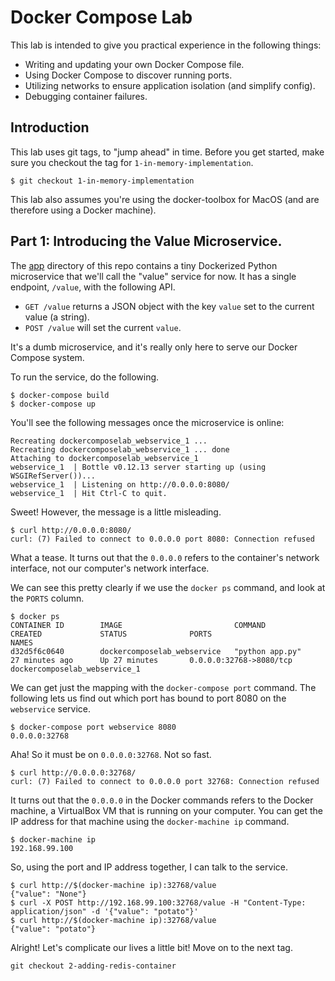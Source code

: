 # Docker Compose Lab

This lab is intended to give you practical experience in the following things:

* Writing and updating your own Docker Compose file.
* Using Docker Compose to discover running ports.
* Utilizing networks to ensure application isolation (and simplify config).
* Debugging container failures.

## Introduction

This lab uses git tags, to "jump ahead" in time. Before you get started, make sure you checkout the tag for `1-in-memory-implementation`.

```
$ git checkout 1-in-memory-implementation
```

This lab also assumes you're using the docker-toolbox for MacOS (and are therefore using a Docker machine).


## Part 1: Introducing the Value Microservice.

The [app](app/) directory of this repo contains a tiny Dockerized Python microservice that we'll call the "value" service for now. It has a single endpoint, `/value`, with the following API.
* `GET /value` returns a JSON object with the key `value` set to the current value (a string).
* `POST /value` will set the current `value`.

It's a dumb microservice, and it's really only here to serve our Docker Compose system.  

To run the service, do the following.

```
$ docker-compose build
$ docker-compose up
```

You'll see the following messages once the microservice is online:

```
Recreating dockercomposelab_webservice_1 ...
Recreating dockercomposelab_webservice_1 ... done
Attaching to dockercomposelab_webservice_1
webservice_1  | Bottle v0.12.13 server starting up (using WSGIRefServer())...
webservice_1  | Listening on http://0.0.0.0:8080/
webservice_1  | Hit Ctrl-C to quit.
```

Sweet! However, the message is a little misleading. 

```
$ curl http://0.0.0.0:8080/
curl: (7) Failed to connect to 0.0.0.0 port 8080: Connection refused
```

What a tease. It turns out that the `0.0.0.0` refers to the container's network interface, not our computer's network interface.

We can see this pretty clearly if we use the `docker ps` command, and look at the `PORTS` column.


```
$ docker ps
CONTAINER ID        IMAGE                         COMMAND             CREATED             STATUS              PORTS                     NAMES
d32d5f6c0640        dockercomposelab_webservice   "python app.py"     27 minutes ago      Up 27 minutes       0.0.0.0:32768->8080/tcp   dockercomposelab_webservice_1
```

We can get just the mapping with the `docker-compose port` command. The following lets us find out which port has bound to port 8080 on the `webservice` service. 

```
$ docker-compose port webservice 8080
0.0.0.0:32768
```

Aha! So it must be on `0.0.0.0:32768`. Not so fast.

```
$ curl http://0.0.0.0:32768/
curl: (7) Failed to connect to 0.0.0.0 port 32768: Connection refused 
```

It turns out that the `0.0.0.0` in the Docker commands refers to the Docker machine, a VirtualBox VM that is running on your computer. You can get the IP address for that machine using the `docker-machine ip` command.

```
$ docker-machine ip
192.168.99.100
```

So, using the port and IP address together, I can talk to the service.


```
$ curl http://$(docker-machine ip):32768/value
{"value": "None"}
$ curl -X POST http://192.168.99.100:32768/value -H "Content-Type: application/json" -d '{"value": "potato"}'
$ curl http://$(docker-machine ip):32768/value
{"value": "potato"}
```

Alright! Let's complicate our lives a little bit! Move on to the next tag.

```
git checkout 2-adding-redis-container
```



